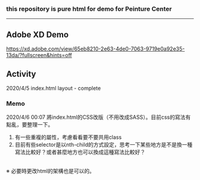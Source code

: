 ### this repository is pure html for demo for Peinture Center 

---

## Adobe XD Demo

https://xd.adobe.com/view/65eb8210-2e63-4de0-7063-9719e0a92e35-13da/?fullscreen&hints=off 

## Activity

2020/4/5 index.html layout - complete


### Memo

2020/4/6 00:07 將index.html的CSS改版（不用改成SASS）。目前css的寫法有點亂，要整理一下。
1. 有一些重複的屬性，考慮看看要不要共用class
2. 目前有些selector是以nth-child的方式設定，思考一下某些地方是不是換一種寫法比較好？或者甚麼地方也可以換成這種寫法比較好？
<br>
※ 必要時更改html的架構也是可以的。